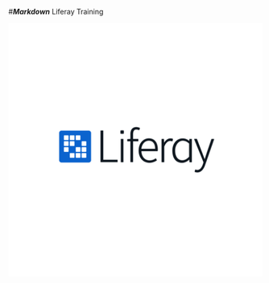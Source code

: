 #***Markdown*** Liferay Training 


 [![This is an alt you are holding.](./image.png)](https://www.linkedin.com/in/samir-eddebbarhi-89629b210/)
